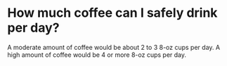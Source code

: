 # How much coffee can I safely drink per day?

A moderate amount of coffee would be about 2 to 3 8-oz cups per day. A high amount of coffee would be 4 or more 8-oz cups per day.